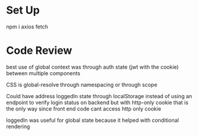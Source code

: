 # Set Up

npm i axios fetch

# Code Review

best use of global context was through auth state
(jwt with the cookie) between
multiple components

CSS is global-resolve through namespacing or through scope

Could have address loggedIn state through localStorage instead of using an endpoint to verify login status on backend but with http-only cookie that is the only way since front end code cant access http only cookie

loggedIn was useful for global state because it helped
with conditional rendering

